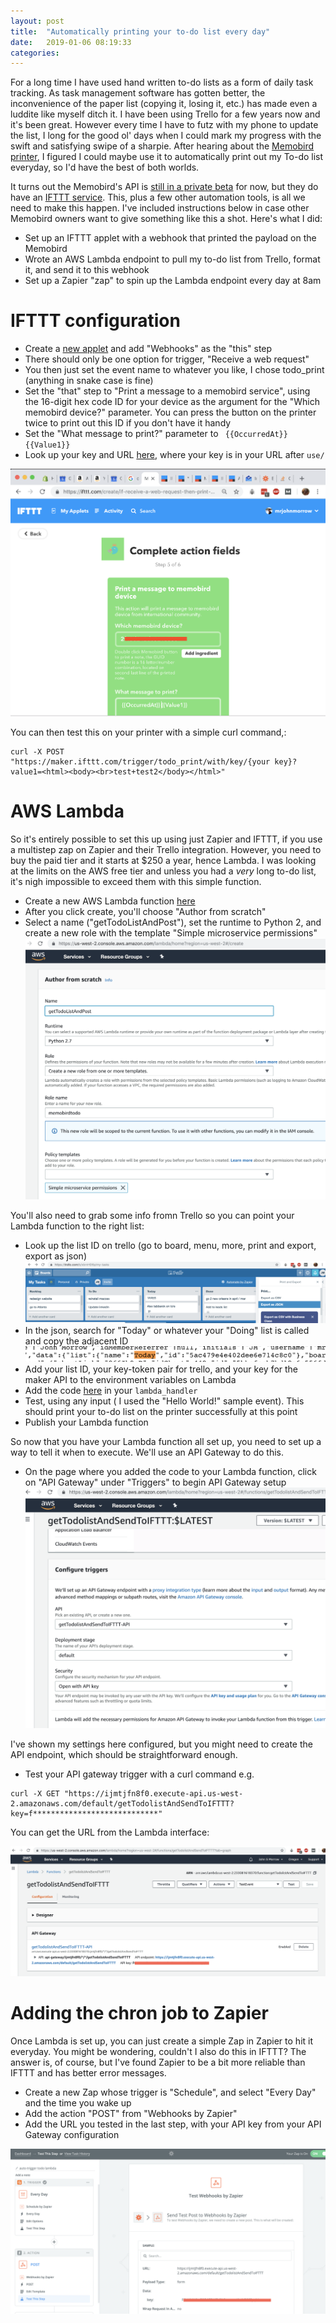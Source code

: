 ```yaml
---
layout: post
title:  "Automatically printing your to-do list every day"
date:   2019-01-06 08:19:33
categories:
---
```


For a long time I have used hand written to-do lists as a form of daily task tracking. As task management software has gotten better, the inconvenience of the paper list (copying it, losing it, etc.) has made even a luddite like myself ditch it.  I have been using Trello for a few years now and it's been great. However every time I have to futz with my phone to update the list, I long for the good ol' days when I could mark my progress with the swift and satisfying swipe of a sharpie. After hearing about the [Memobird printer](https://amzn.to/2RxkUt5), I figured I could maybe use it to automatically print out my To-do list everyday, so I'd have the best of both worlds.

It turns out the Memobird's API is [still in a private beta](/images/memobirdapi.png) for now, but they do have an [IFTTT service](https://ifttt.com/memobird). This, plus a few other automation tools, is all we need to make this happen. I've included instructions below in case other Memobird owners want to give something like this a shot. Here's what I did:

* Set up an IFTTT applet with a webhook that printed the payload on the Memobird
* Wrote an AWS Lambda endpoint to pull my to-do  list from Trello, format it, and send it to this webhook
* Set up a Zapier "zap" to spin up the Lambda endpoint every day at  8am

# IFTTT configuration

* Create a [new applet](https://ifttt.com/create) and add "Webhooks" as the "this" step
* There should only be one option for trigger, "Receive a web request"
* You then just set the event name to whatever you like, I chose todo_print (anything in snake case is fine)
* Set the "that" step to "Print a message to a memobird service", using the 16-digit hex code ID for your device as the argument for the "Which memobird device?" parameter. You can press the button on the printer twice to print out this ID if you don't have it handy
* Set the "What message to print?" parameter to ` {{OccurredAt}} {{Value1}}`
* Look up your key and URL [here](https://ifttt.com/services/maker_webhooks/settings), where your key is in your URL after `use/`

![](/images/iftttconfig.png)

You can then test this on your printer with a simple curl command,:

```
curl -X POST "https://maker.ifttt.com/trigger/todo_print/with/key/{your key}?value1=<html><body><br>test+test2</body></html>"
```

# AWS Lambda

So it's entirely possible to set this up using just Zapier and IFTTT, if you use a multistep zap on Zapier and their Trello integration. However, you need to buy the paid tier and it starts at $250 a year, hence Lambda. I was looking at the limits on the AWS free tier and unless you had a *very* long to-do list, it's nigh impossible to exceed them with this simple function.

* Create a new AWS Lambda function [here](https://us-west-2.console.aws.amazon.com/lambda/home)
* After you click create, you'll choose "Author from scratch"
* Select a name ("getTodoListAndPost"), set the runtime to Python 2, and create a new role with the template "Simple microservice permissions"
![](/images/lambdasetup.png)

You'll also need to grab some info fromn Trello so you can point your Lambda function to the right list:
* Look up the list ID on trello (go to board, menu, more, print and export, export as json)
![](/images/trellojson.png)
* In the json, search for "Today" or whatever your "Doing" list is called and copy the adjacent ID
![](/images/trellojsonid.png)
* Add your list ID, your key-token pair for trello, and your key for the maker API to the environment variables on Lambda
* Add the code [here](/code/lambda_handler.py) in your `lambda_handler`
* Test, using any input ( I used the "Hello World!" sample event). This should print your to-do list on the printer successfully at this point
* Publish your Lambda function

So now that you have your Lambda function all set up, you need to set up a way to tell it when to execute. We'll use an API Gateway to do this.
* On the page where you added the code to your Lambda function, click on "API Gateway" under "Triggers" to begin API Gateway setup
![](/images/gatewaytrigger.png)

I've shown my settings here configured, but you might need to create the API endpoint, which should be straightforward enough.

* Test your API gateway trigger with a curl command e.g.

```
curl -X GET "https://ijmtjfn8f0.execute-api.us-west-2.amazonaws.com/default/getTodolistAndSendToIFTTT?key=f****************************"
```
You can get the URL from the Lambda interface:

![](/images/apigatewaysetup.png)

# Adding the chron job to Zapier

Once Lambda is set up, you can just create a simple Zap in Zapier to hit it everyday. You might be wondering, couldn't I also do this in IFTTT? The answer is, of course, but I've found Zapier to be a bit more reliable than IFTTT and has better error messages.

* Create a new Zap whose trigger is "Schedule", and select "Every Day" and the time you wake up
* Add the action "POST" from "Webhooks by Zapier"
* Add the URL you tested in the last step, with your API key from your API Gateway configuration


![](/images/zapiersetup.png)
